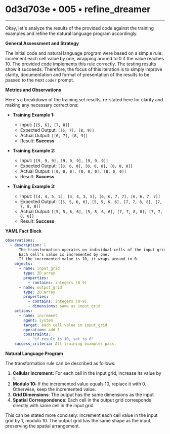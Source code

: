 # 0d3d703e • 005 • refine_dreamer

---
Okay, let's analyze the results of the provided code against the training examples and refine the natural language program accordingly.

**General Assessment and Strategy**

The initial code and natural language program were based on a simple rule: increment each cell value by one, wrapping around to 0 if the value reaches 10. The provided code implements this rule correctly. The testing results show it succeeds. Therefore, the focus of this iteration is to simply improve clarity, documentation and format of presentation of the results to be passed to the next `coder` prompt.

**Metrics and Observations**

Here's a breakdown of the training set results, re-stated here for clarity and making any necessary corrections:

*   **Training Example 1:**
    *   Input: `[[5, 6], [7, 8]]`
    *   Expected Output: `[[6, 7], [8, 9]]`
    *   Actual Output: `[[6, 7], [8, 9]]`
    *   Result: **Success**

*   **Training Example 2:**
    *   Input: `[[9, 9, 9], [9, 9, 9], [9, 9, 9]]`
    *   Expected Output: `[[0, 0, 0], [0, 0, 0], [0, 0, 0]]`
    *   Actual Output: `[[0, 0, 0], [0, 0, 0], [0, 0, 0]]`
    *   Result: **Success**

*   **Training Example 3:**
    *   Input: `[[4, 4, 5, 5], [4, 4, 5, 5], [6, 6, 7, 7], [6, 6, 7, 7]]`
    *   Expected Output: `[[5, 5, 6, 6], [5, 5, 6, 6], [7, 7, 8, 8], [7, 7, 8, 8]]`
    *   Actual Output: `[[5, 5, 6, 6], [5, 5, 6, 6], [7, 7, 8, 8], [7, 7, 8, 8]]`
    *   Result: **Success**

**YAML Fact Block**

```yaml
observations:
  - description: |
      The transformation operates on individual cells of the input grid.
      Each cell's value is incremented by one.
      If the incremented value is 10, it wraps around to 0.
    objects:
      - name: input_grid
        type: 2D array
        properties:
          - contains: integers (0-9)
      - name: output_grid
        type: 2D array
        properties:
          - contains: integers (0-9)
          - dimensions: same as input_grid
    actions:
      - name: increment
        agent: system
        target: each cell value in input_grid
        operation: add 1
        constraints:
          - "if result is 10, set to 0"
    success_criteria: All training examples pass.
```

**Natural Language Program**

The transformation rule can be described as follows:

1.  **Cellular Increment:** For each cell in the input grid, increase its value by 1.
2.  **Modulo 10:** If the incremented value equals 10, replace it with 0. Otherwise, keep the incremented value.
3. **Grid Dimensions**: The output has the same dimensions as the input
4. **Spatial Correspondence**: Each cell in the output grid corresponds directly with same cell in the input grid

This can be stated more concisely: Increment each cell value in the input grid by 1, modulo 10. The output grid has the same shape as the input, preserving the spatial arrangement.

